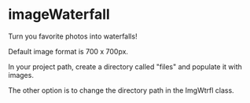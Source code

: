 imageWaterfall
==============

Turn you favorite photos into waterfalls!

Default image format is 700 x 700px.

In your project path, create a directory called "files" and populate it with images.

The other option is to change the directory path in the ImgWtrfl class.
